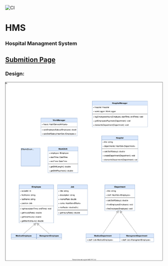 ![CI](https://github.com/JonathanDagan/Hospital-Management-System/actions/workflows/dotnet.yml/badge.svg)
# HMS
### Hospital Managment System

## [Submition Page](docs/SUBMITION.md)

### Design:

![BL UML](docs/HMS-BL.svg)
